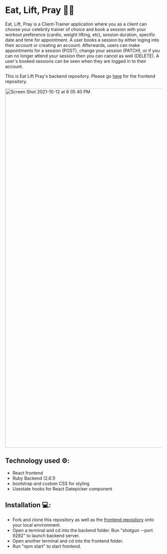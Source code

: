 # Eat, Lift, Pray 💪🏽

Eat, Lift, Pray is a Client-Trainer application where you as a client can choose your celebrity trainer of choice and book a session with your workout preference (cardio, weight lifting, etc), session duration, specific date and time for appointment. A user books a session by either loging into their account or creating an account. Afterwards, users can make appointments for a session (POST), change your session (PATCH), or if you can no longer attend your session then you can cancel as well (DELETE). A user's booked sessions can be seen when they are logged in to their account.

This is Eat Lift Pray's backend repository. Please go [here](https://github.com/pastasauce59/eat-lift-pray-frontend) for the frontend repository.

<img width="1152" alt="Screen Shot 2021-10-12 at 8 05 40 PM" src="https://user-images.githubusercontent.com/79714290/137046753-e7f9c657-2b7c-4265-8586-041c9ab74e3f.png">


## Technology used ⚙️: 
- React frontend
- Ruby Backend (2.6.1)
- bootstrap and custom CSS for styling
- Usestate hooks for React Datepicker component

## Installation 💻:
- Fork and clone this repository as well as the [frontend repository](https://github.com/pastasauce59/eat-lift-pray-frontend) onto your local environment.
- Open a terminal and cd into the backend folder. Run "shotgun --port 9292" to launch backend server.
- Open another terminal and cd into the frontend folder.
- Run "npm start" to start frontend.
